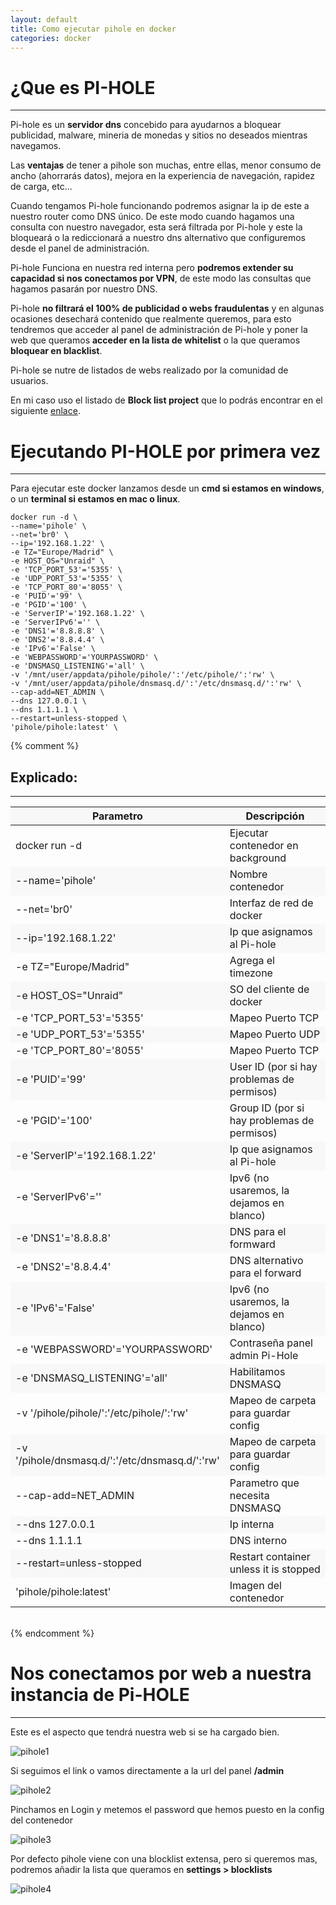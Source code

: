 ```yaml
---
layout: default
title: Como ejecutar pihole en docker
categories: docker
---
```


# ¿Que es PI-HOLE
* * *

Pi-hole es un **servidor dns** concebido para ayudarnos a bloquear publicidad, malware, mineria de monedas y sitios no deseados mientras navegamos.

Las **ventajas** de tener a pihole son muchas, entre ellas, menor consumo de ancho (ahorrarás datos), mejora en la experiencia de navegación, rapidez de carga, etc...

Cuando tengamos Pi-hole funcionando podremos asignar la ip de este a nuestro router como DNS único. De este modo cuando hagamos una consulta con nuestro navegador, esta será filtrada por Pi-hole y este la bloqueará o la rediccionará a nuestro dns alternativo que configuremos desde el panel de administración.

Pi-hole Funciona en nuestra red interna pero **podremos extender su capacidad si nos conectamos por VPN**, de este modo las consultas que hagamos pasarán por nuestro DNS.

Pi-hole **no filtrará el 100% de publicidad o webs fraudulentas** y en algunas ocasiones desechará contenido que realmente queremos, para esto tendremos que acceder al panel de administración de Pi-hole y poner la web que queramos **acceder en la lista de whitelist** o la que queramos **bloquear en blacklist**.

Pi-hole se nutre de listados de webs realizado por la comunidad de usuarios.

En mi caso uso el listado de **Block list project** que lo podrás encontrar en el siguiente [enlace](https://tspprs.com/ "Block list project").

# Ejecutando PI-HOLE por primera vez
* * *

Para ejecutar este docker lanzamos desde un **cmd si estamos en windows**, o un **terminal si estamos en mac o linux**.

```
docker run -d \
--name='pihole' \
--net='br0' \
--ip='192.168.1.22' \
-e TZ="Europe/Madrid" \
-e HOST_OS="Unraid" \
-e 'TCP_PORT_53'='5355' \
-e 'UDP_PORT_53'='5355' \
-e 'TCP_PORT_80'='8055' \
-e 'PUID'='99' \
-e 'PGID'='100' \
-e 'ServerIP'='192.168.1.22' \
-e 'ServerIPv6'='' \
-e 'DNS1'='8.8.8.8' \
-e 'DNS2'='8.8.4.4' \
-e 'IPv6'='False' \
-e 'WEBPASSWORD'='YOURPASSWORD' \
-e 'DNSMASQ_LISTENING'='all' \
-v '/mnt/user/appdata/pihole/pihole/':'/etc/pihole/':'rw' \
-v '/mnt/user/appdata/pihole/dnsmasq.d/':'/etc/dnsmasq.d/':'rw' \
--cap-add=NET_ADMIN \
--dns 127.0.0.1 \
--dns 1.1.1.1 \
--restart=unless-stopped \
'pihole/pihole:latest' \
```
{% comment %}
## Explicado:
* * *


<table>
<colgroup>
<col width="15%" />
<col width="85%" />
</colgroup>
<thead>
<tr class="header" bgcolor="#F8F8F8">
<th>Parametro</th>
<th>Descripción</th>
</tr>
</thead>
<tbody>
<tr>
<td markdown="span">docker run -d</td>
<td markdown="span">Ejecutar contenedor en background</td>
</tr>
<tr bgcolor="#F8F8F8">
<td markdown="span">--name='pihole'</td>
<td markdown="span">Nombre contenedor
</td>
<tr>
<td markdown="span">--net='br0'</td>
<td markdown="span">Interfaz de red de docker
</td>
<tr bgcolor="#F8F8F8">
<td markdown="span">--ip='192.168.1.22'</td>
<td markdown="span">Ip que asignamos al Pi-hole
</td>
<tr>
<td markdown="span">-e TZ="Europe/Madrid"</td>
<td markdown="span">Agrega el timezone
</td>
<tr bgcolor="#F8F8F8">
<td markdown="span">-e HOST_OS="Unraid"</td>
<td markdown="span">SO del cliente de docker
</td>
<tr>
<td markdown="span">-e 'TCP_PORT_53'='5355'</td>
<td markdown="span">Mapeo Puerto TCP
</td>
<tr bgcolor="#F8F8F8">
<td markdown="span">-e 'UDP_PORT_53'='5355'</td>
<td markdown="span">Mapeo Puerto UDP
</td>
<tr>
<td markdown="span">-e 'TCP_PORT_80'='8055'</td>
<td markdown="span">Mapeo Puerto TCP
</td>
<tr bgcolor="#F8F8F8">
<td markdown="span">-e 'PUID'='99'</td>
<td markdown="span">User ID (por si hay problemas de permisos)
</td>
<tr>
<td markdown="span">-e 'PGID'='100'</td>
<td markdown="span">Group ID (por si hay problemas de permisos)
</td>
<tr bgcolor="#F8F8F8">
<td markdown="span">-e 'ServerIP'='192.168.1.22'</td>
<td markdown="span">Ip que asignamos al Pi-hole
</td>
<tr>
<td markdown="span">-e 'ServerIPv6'=''</td>
<td markdown="span">Ipv6 (no usaremos, la dejamos en blanco)
</td>
<tr bgcolor="#F8F8F8">
<td markdown="span">-e 'DNS1'='8.8.8.8'</td>
<td markdown="span">DNS para el formward
</td>
<tr>
<td markdown="span">-e 'DNS2'='8.8.4.4'</td>
<td markdown="span">DNS alternativo para el forward
</td>
<tr bgcolor="#F8F8F8">
<td markdown="span">-e 'IPv6'='False'</td>
<td markdown="span">Ipv6 (no usaremos, la dejamos en blanco)
</td>
<tr>
<td markdown="span">-e 'WEBPASSWORD'='YOURPASSWORD'</td>
<td markdown="span">Contraseña panel admin Pi-Hole
</td>
<tr bgcolor="#F8F8F8">
<td markdown="span">-e 'DNSMASQ_LISTENING'='all'</td>
<td markdown="span">Habilitamos DNSMASQ
</td>
<tr>
<td markdown="span">-v '/pihole/pihole/':'/etc/pihole/':'rw'</td>
<td markdown="span">Mapeo de carpeta para guardar config
</td>
<tr bgcolor="#F8F8F8">
<td markdown="span">-v '/pihole/dnsmasq.d/':'/etc/dnsmasq.d/':'rw'</td>
<td markdown="span">Mapeo de carpeta para guardar config
</td>
<tr>
<td markdown="span">--cap-add=NET_ADMIN</td>
<td markdown="span">Parametro que necesita DNSMASQ
</td>
<tr bgcolor="#F8F8F8">
<td markdown="span">--dns 127.0.0.1</td>
<td markdown="span">Ip interna
</td>
<tr>
<td markdown="span">--dns 1.1.1.1</td>
<td markdown="span">DNS interno
</td>
<tr bgcolor="#F8F8F8">
<td markdown="span">--restart=unless-stopped</td>
<td markdown="span">Restart container unless it is stopped
</td>
<tr>
<td markdown="span">'pihole/pihole:latest'</td>
<td markdown="span">Imagen del contenedor
</td>
<tbody>
<table>
<br>
{% endcomment %}

# Nos conectamos por web a nuestra instancia de Pi-HOLE
* * *

Este es el aspecto que tendrá nuestra web si se ha cargado bien.

![pihole1](/blog/assets/img/pihole1.png)

Si seguimos el link o vamos directamente a la url del panel **/admin**

![pihole2](/blog/assets/img/pihole2.png)

Pinchamos en Login y metemos el password que hemos puesto en la config del contenedor

![pihole3](/blog/assets/img/pihole3.png)

Por defecto pihole viene con una blocklist extensa, pero si queremos mas, podremos añadir la lista que queramos en **settings > blocklists**

![pihole4](/blog/assets/img/pihole4.png)

